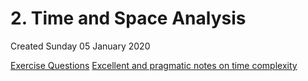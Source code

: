 # 2. Time and Space Analysis
Created Sunday 05 January 2020

[Exercise Questions](./2._Time_and_Space_Analysis/exerciseques.md)
[Excellent and pragmatic notes on time complexity](./2._Time_and_Space_Analysis/TimeComplexity_Excellent_Notes.pdf)

